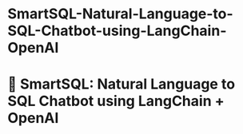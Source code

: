 # SmartSQL-Natural-Language-to-SQL-Chatbot-using-LangChain-OpenAI
# 🧠 SmartSQL: Natural Language to SQL Chatbot using LangChain + OpenAI
